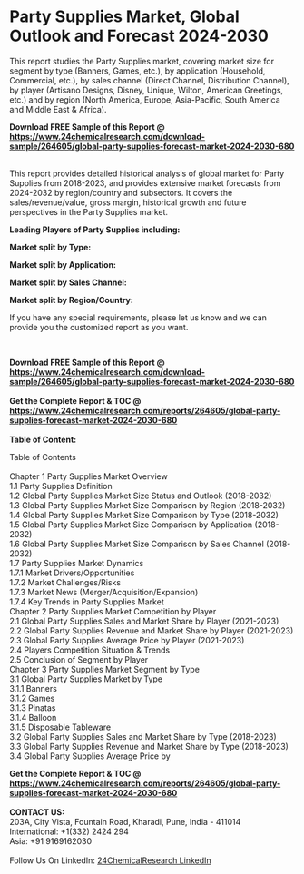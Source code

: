 <h1>Party Supplies Market, Global Outlook and Forecast 2024-2030</h1><p>
</p><p>
This report studies the Party Supplies market, covering market size for segment by type (Banners, Games, etc.), by application (Household, Commercial, etc.), by sales channel (Direct Channel, Distribution Channel), by player (Artisano Designs, Disney, Unique, Wilton, American Greetings, etc.) and by region (North America, Europe, Asia-Pacific, South America and Middle East &amp; Africa).</p><p>
</p><div><b>Download FREE Sample of this Report @ 
            <a href="https://www.24chemicalresearch.com/download-sample/264605/global-party-supplies-forecast-market-2024-2030-680">
            https://www.24chemicalresearch.com/download-sample/264605/global-party-supplies-forecast-market-2024-2030-680</a></b></div><br><p>
This report provides detailed historical analysis of global market for Party Supplies from 2018-2023, and provides extensive market forecasts from 2024-2032 by region/country and subsectors. It covers the sales/revenue/value, gross margin, historical growth and future perspectives in the Party Supplies market.</p><p>
</p><p>
<strong>Leading Players of Party Supplies including:</strong>
</p><p>
<strong>Market split by Type:</strong></p><p>
</p><p>
<strong>Market split by Application:</strong></p><p>
</p><p>
<strong>Market split by Sales Channel:</strong></p><p>
</p><p>
<strong>Market split by Region/Country:</strong></p><p>
</p><p>
If you have any special requirements, please let us know and we can provide you the customized report as you want.</p><p>
 </p><div><b>Download FREE Sample of this Report @ 
            <a href="https://www.24chemicalresearch.com/download-sample/264605/global-party-supplies-forecast-market-2024-2030-680">
            https://www.24chemicalresearch.com/download-sample/264605/global-party-supplies-forecast-market-2024-2030-680</a></b></div><br><div><b>Get the Complete Report & TOC @ 
            <a href="https://www.24chemicalresearch.com/reports/264605/global-party-supplies-forecast-market-2024-2030-680">
            https://www.24chemicalresearch.com/reports/264605/global-party-supplies-forecast-market-2024-2030-680</a></b></div><br>
            <b>Table of Content:</b><p>Table of Contents<br />
<br />
Chapter 1 Party Supplies Market Overview<br />
    1.1 Party Supplies Definition<br />
    1.2 Global Party Supplies Market Size Status and Outlook (2018-2032)<br />
    1.3 Global Party Supplies Market Size Comparison by Region (2018-2032)<br />
    1.4 Global Party Supplies Market Size Comparison by Type (2018-2032)<br />
    1.5 Global Party Supplies Market Size Comparison by Application (2018-2032)<br />
    1.6 Global Party Supplies Market Size Comparison by Sales Channel (2018-2032)<br />
    1.7 Party Supplies Market Dynamics<br />
        1.7.1 Market Drivers/Opportunities<br />
        1.7.2 Market Challenges/Risks<br />
        1.7.3 Market News (Merger/Acquisition/Expansion)<br />
        1.7.4 Key Trends in Party Supplies Market<br />
Chapter 2 Party Supplies Market Competition by Player<br />
    2.1 Global Party Supplies Sales and Market Share by Player (2021-2023)<br />
    2.2 Global Party Supplies Revenue and Market Share by Player (2021-2023)<br />
    2.3 Global Party Supplies Average Price by Player (2021-2023)<br />
    2.4 Players Competition Situation & Trends<br />
    2.5 Conclusion of Segment by Player<br />
Chapter 3 Party Supplies Market Segment by Type<br />
    3.1 Global Party Supplies Market by Type<br />
        3.1.1 Banners<br />
        3.1.2 Games<br />
        3.1.3 Pinatas<br />
        3.1.4 Balloon<br />
        3.1.5 Disposable Tableware<br />
    3.2 Global Party Supplies Sales and Market Share by Type (2018-2023)<br />
    3.3 Global Party Supplies Revenue and Market Share by Type (2018-2023)<br />
    3.4 Global Party Supplies Average Price by</p><div><b>Get the Complete Report & TOC @ 
            <a href="https://www.24chemicalresearch.com/reports/264605/global-party-supplies-forecast-market-2024-2030-680">
            https://www.24chemicalresearch.com/reports/264605/global-party-supplies-forecast-market-2024-2030-680</a></b></div><br><b>CONTACT US:</b><br>
            203A, City Vista, Fountain Road, Kharadi, Pune, India - 411014<br>
            International: +1(332) 2424 294<br>
            Asia: +91 9169162030 <br><br>
            Follow Us On LinkedIn: <a href="https://www.linkedin.com/company/24chemicalresearch/">24ChemicalResearch LinkedIn</a>